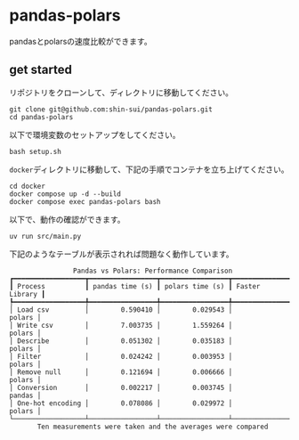 # pandas-polars

pandasとpolarsの速度比較ができます。

## get started
リポジトリをクローンして、ディレクトリに移動してください。
```
git clone git@github.com:shin-sui/pandas-polars.git
cd pandas-polars
```
以下で環境変数のセットアップをしてください。
```
bash setup.sh
```
`docker`ディレクトリに移動して、下記の手順でコンテナを立ち上げてください。
```
cd docker
docker compose up -d --build
docker compose exec pandas-polars bash
```
以下で、動作の確認ができます。
```
uv run src/main.py
```
下記のようなテーブルが表示されれば問題なく動作しています。

```
                Pandas vs Polars: Performance Comparison                 
┏━━━━━━━━━━━━━━━━━━┳━━━━━━━━━━━━━━━━━┳━━━━━━━━━━━━━━━━━┳━━━━━━━━━━━━━━━━┓
┃ Process          ┃ pandas time (s) ┃ polars time (s) ┃ Faster Library ┃
┡━━━━━━━━━━━━━━━━━━╇━━━━━━━━━━━━━━━━━╇━━━━━━━━━━━━━━━━━╇━━━━━━━━━━━━━━━━┩
│ Load csv         │        0.590410 │        0.029543 │         polars │
│ Write csv        │        7.003735 │        1.559264 │         polars │
│ Describe         │        0.051302 │        0.035183 │         polars │
│ Filter           │        0.024242 │        0.003953 │         polars │
│ Remove null      │        0.121694 │        0.006666 │         polars │
│ Conversion       │        0.002217 │        0.003745 │         pandas │
│ One-hot encoding │        0.078086 │        0.029972 │         polars │
└──────────────────┴─────────────────┴─────────────────┴────────────────┘
       Ten measurements were taken and the averages were compared        
```
